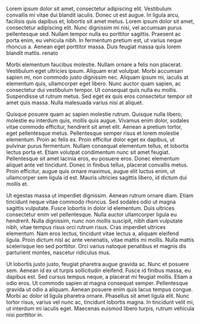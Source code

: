 Lorem ipsum dolor sit amet, consectetur adipiscing elit. Vestibulum convallis mi vitae dui blandit iaculis. Donec ut est augue. In ligula arcu, facilisis quis dapibus et, lobortis sit amet metus. Lorem ipsum dolor sit amet, consectetur adipiscing elit. Nunc dignissim mi nisi, vel accumsan purus pellentesque sed. Nullam tempor nulla eu porttitor sagittis. Praesent ac porta enim, eu vehicula nibh. In fermentum pretium est, ut varius neque rhoncus a. Aenean eget porttitor massa. Duis feugiat massa quis lorem blandit mattis.
renato

Morbi elementum faucibus molestie. Nullam ornare a felis non placerat. Vestibulum eget ultricies ipsum. Aliquam erat volutpat. Morbi accumsan sapien mi, non commodo justo dignissim nec. Aliquam ipsum mi, iaculis at elementum quis, ullamcorper eget libero. Nunc auctor quam sapien, ac consectetur dui vestibulum tempor. Ut consequat quis nulla eu mollis. Suspendisse ut rutrum metus. Sed eget ex quis eros consectetur tempor sit amet quis massa. Nulla malesuada varius nisi at aliquet.

Quisque posuere quam ac sapien molestie rutrum. Quisque nulla libero, molestie eu interdum quis, mollis quis augue. Vivamus enim dolor, sodales vitae commodo efficitur, hendrerit sit amet elit. Aenean a pretium tortor, eget pellentesque metus. Pellentesque semper risus et lorem molestie elementum. Proin ac felis ex. Proin efficitur dolor eget ex dapibus, ut pulvinar purus fermentum. Nullam consequat elementum tellus, et lobortis lectus porta et. Etiam volutpat condimentum nunc sit amet feugiat. Pellentesque sit amet lacinia eros, eu posuere eros. Donec elementum aliquet ante vel tincidunt. Donec in finibus tellus, placerat convallis metus. Proin efficitur, augue quis ornare maximus, augue elit luctus enim, ut ullamcorper sem ligula id est. Mauris ultricies sagittis libero, id dictum dui mollis et.

Ut egestas massa ut imperdiet dignissim. Aenean rutrum ornare diam. Etiam tincidunt neque vitae commodo rhoncus. Sed sodales odio ut magna sagittis vulputate. Fusce lobortis in dolor id elementum. Duis ultrices consectetur enim vel pellentesque. Nulla auctor ullamcorper ligula eu hendrerit. Nulla dignissim, nunc non mollis suscipit, nibh diam vulputate nibh, vitae tempus risus orci rutrum risus. Cras imperdiet ultrices elementum. Nam eros lectus, tincidunt vitae lectus a, aliquam eleifend ligula. Proin dictum nisl ac ante venenatis, vitae mattis mi mollis. Nulla mattis scelerisque leo sed porttitor. Orci varius natoque penatibus et magnis dis parturient montes, nascetur ridiculus mus.

Ut lobortis justo justo, feugiat pharetra augue gravida ac. Nunc et posuere sem. Aenean id ex ut turpis sollicitudin eleifend. Fusce id finibus massa, eu dapibus est. Sed cursus tempus neque, a placerat mi feugiat mollis. Etiam a odio eros. Ut commodo sapien at magna consequat semper. Pellentesque gravida ut odio a aliquam. Aenean posuere enim quis lacus tempus congue. Morbi ac dolor id ligula pharetra ornare. Phasellus sit amet ligula elit. Nunc tortor risus, varius vel nunc ac, tincidunt lobortis magna. In tincidunt velit mi, ut interdum mi iaculis eget. Maecenas euismod libero turpis, rutrum vehicula nisi porttitor in.